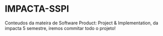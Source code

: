 # IMPACTA-SSPI
Conteudos da mateira de  Software Product: Project &amp; Implementation, da impacta 5 semestre, iremos commitar todo o projeto!
